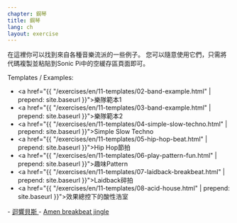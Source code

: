 ```yaml
---
chapter: 鋼琴
title: 鋼琴
lang: ch
layout: exercise
---
```


在這裡你可以找到來自各種音樂流派的一些例子。 您可以隨意使用它們，只需將代碼複製並粘貼到Sonic Pi中的空緩存區頁面即可。 

Templates / Examples:

- <a href="{{ "/exercises/en/11-templates/02-band-example.html" | prepend: site.baseurl }}">樂隊範本1</a>
- <a href="{{ "/exercises/en/11-templates/03-band-example.html" | prepend: site.baseurl }}">樂隊範本2</a>
- <a href="{{ "/exercises/en/11-templates/04-simple-slow-techno.html" | prepend: site.baseurl }}">Simple Slow Techno</a>
- <a href="{{ "/exercises/en/11-templates/05-hip-hop-beat.html" | prepend: site.baseurl }}">Hip Hop節拍</a>
- <a href="{{ "/exercises/en/11-templates/06-play-pattern-fun.html" | prepend: site.baseurl }}">趣味Pattern</a>
- <a href="{{ "/exercises/en/11-templates/07-laidback-breakbeat.html" | prepend: site.baseurl }}">Laidback碎拍</a>
- <a href="{{ "/exercises/en/11-templates/08-acid-house.html" | prepend: site.baseurl }}">效果總控下的酸性浩室
</a>
- <a href="{{ "/exercises/en/11-templates/09-dubstep-at-loop.html" | prepend: site.baseurl }}">迴響貝斯
</a>
- <a href="{{ "/exercises/en/11-templates/10-amen-breakbeat-jingle.html" | prepend: site.baseurl }}">Amen breakbeat jingle</a>

